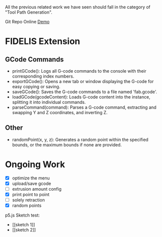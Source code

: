 All the previous  related work we have seen should fall in the category of "Tool Path Generation".

Git Repo
Online [Demo](https://rayxsong.github.io/p5.fab-FIDELIS/editor/index.html)
# FIDELIS Extension
## GCode Commands
- printGCode(): Logs all G-code commands to the console with their corresponding index numbers.
- exportGCode(): Opens a new tab or window displaying the G-code for easy copying or saving.
- saveGCode(): Saves the G-code commands to a file named 'fab.gcode'.
- loadGCode(gcodeContent): Loads G-code content into the instance, splitting it into individual commands.
- parseCommand(command): Parses a G-code command, extracting and swapping Y and Z coordinates, and inverting Z.
## Other
- randomPoint(x, y, z): Generates a random point within the specified bounds, or the maximum bounds if none are provided.

# Ongoing Work
- [x] optimize the menu
- [x] upload/save gcode
- [ ] extrusion amount config
- [x] print point to point
- [ ] solely retraction
- [x] random points

p5.js Sketch test:
- [[sketch 1]]
- [[sketch 2]]